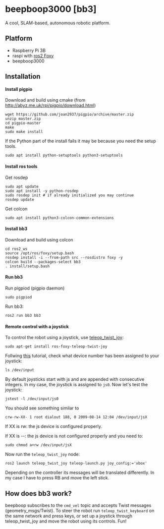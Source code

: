 # beepboop3000 [bb3]
A cool, SLAM-based, autonomous robotic platform.

## Platform
- Raspberry Pi 3B
- raspi with [ros2 Foxy](https://docs.ros.org/en/foxy/Installation/Ubuntu-Install-Debians.html)
- beepboop3000

## Installation
#### Install pigpio
Download and build using cmake (from http://abyz.me.uk/rpi/pigpio/download.html)
```
wget https://github.com/joan2937/pigpio/archive/master.zip
unzip master.zip
cd pigpio-master
make
sudo make install
```

If the Python part of the install fails it may be because you need the setup tools.
```
sudo apt install python-setuptools python3-setuptools
```

#### Install ros tools
Get rosdep
```
sudo apt update
sudo apt install -y python-rosdep
sudo rosdep init # if already initialized you may continue
rosdep update
```

Get colcon
```
sudo apt install python3-colcon-common-extensions
```

#### Install bb3
Download and build using colcon
```
cd ros2_ws
source /opt/ros/foxy/setup.bash
rosdep install -i --from-path src --rosdistro foxy -y
colcon build --packages-select bb3
. install/setup.bash
```

#### Run bb3
Run pigpiod (pigpio daemon)
```
sudo pigpiod
```

Run bb3:
```
ros2 run bb3 bb3
```

#### Remote control with a joystick 
To control the robot using a joystick, use [teleop_twist_joy](https://index.ros.org/p/teleop_twist_joy/github-ros2-teleop_twist_joy/):
```
sudo apt-get install ros-foxy-teleop-twist-joy
```
Follwing [this](http://wiki.ros.org/joy/Tutorials/ConfiguringALinuxJoystick) tutorial, check what device number has been assigned to your joystick:
```
ls /dev/input
```
By default joysticks start with js and are appended with consecutive integers. In my case, the joystick is assigned to `js0`. Now let's test the joystick:
```
jstest -l /dev/input/js0
```
You should see something similar to
```
crw-rw-XX- 1 root dialout 188, 0 2009-08-14 12:04 /dev/input/jsX
```
If XX is rw: the js device is configured properly.

If XX is --: the js device is not configured properly and you need to: 
```
sudo chmod a+rw /dev/input/jsX
```
Now run the `teleop_twist_joy` node:
```
ros2 launch teleop_twist_joy teleop-launch.py joy_config:='xbox'
```
Depending on the controller its messages will be translated differently. In my case I have to press RB and move the left stick.

## How does bb3 work?
beepboop subscribes to the `cmd_vel` topic and accepts Twist messages (geometry_msgs/Twist). To steer the robot run `teleop_twist_keyboard` on the same network and press keys, or set up a joystick through teleop_twist_joy and move the robot using its controls. Fun!
